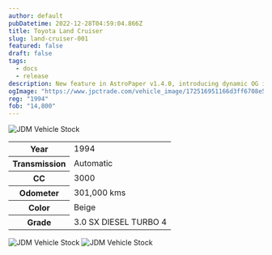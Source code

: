 ```yaml
---
author: default
pubDatetime: 2022-12-28T04:59:04.866Z
title: Toyota Land Cruiser
slug: land-cruiser-001
featured: false
draft: false
tags:
  - docs
  - release
description: New feature in AstroPaper v1.4.0, introducing dynamic OG image generation for blog posts.
ogImage: "https://www.jpctrade.com/vehicle_image/172516951166d3ff6708e5f_6059_a.jpeg"
reg: "1994"
fob: "14,800"
---
```

![JDM Vehicle Stock](https://www.jpctrade.com/vehicle_image/172516951166d3ff6708e5f_6059_a.jpeg)

<table>
  <tr>
    <th>Year</th>
    <td>1994</td>
  </tr>
  <tr>
    <th>Transmission</th>
    <td>Automatic</td>
  </tr>
  <tr>
    <th>CC</th>
    <td>3000</td>
  </tr>
    <tr>
    <th>Odometer</th>
    <td>301,000 kms</td>
  </tr>
      <tr>
    <th>Color</th>
    <td>Beige</td>
  </tr>
      <tr>
    <th>Grade</th>
    <td>3.0 SX DIESEL TURBO 4</td>
</table>
                          
![JDM Vehicle Stock](https://www.jpctrade.com/vehicle_image/172516951366d3ff69556c8_6059_b.jpeg)
![JDM Vehicle Stock](https://www.jpctrade.com/vehicle_image/172516951666d3ff6c452c1_6059_c.jpeg)